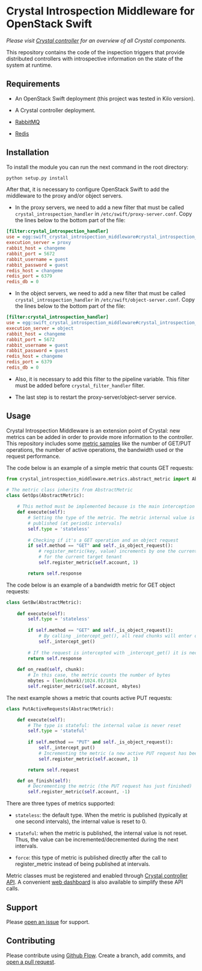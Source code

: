 # Crystal Introspection Middleware for OpenStack Swift

_Please visit [Crystal controller](https://github.com/Crystal-SDS/controller/) for an overview of all Crystal components._

This repository contains the code of the inspection triggers that provide distributed controllers with introspective information on the state of the system at runtime.
 
## Requirements

* An OpenStack Swift deployment (this project was tested in Kilo version).

* A Crystal controller deployment.

* [RabbitMQ](https://www.rabbitmq.com/)

* [Redis](http://redis.io/)

## Installation

To install the module you can run the next command in the root directory:
```sh
python setup.py install
```

After that, it is necessary to configure OpenStack Swift to add the middleware to the proxy and/or object servers.

* In the proxy servers, we need to add a new filter that must be called `crystal_introspection_handler` in `/etc/swift/proxy-server.conf`. Copy the lines below to the bottom part of the file:
```ini
[filter:crystal_introspection_handler]
use = egg:swift_crystal_introspection_middleware#crystal_introspection_handler
execution_server = proxy
rabbit_host = changeme
rabbit_port = 5672
rabbit_username = guest
rabbit_password = guest
redis_host = changeme
redis_port = 6379
redis_db = 0
```

* In the object servers, we need to add a new filter that must be called `crystal_introspection_handler` in `/etc/swift/object-server.conf`. Copy the lines below to the bottom part of the file:
```ini
[filter:crystal_introspection_handler]
use = egg:swift_crystal_introspection_middleware#crystal_introspection_handler
execution_server = object
rabbit_host = changeme
rabbit_port = 5672
rabbit_username = guest
rabbit_password = guest
redis_host = changeme
redis_port = 6379
redis_db = 0
```

* Also, it is necessary to add this filter to the pipeline variable. This filter must be
added before `crystal_filter_handler` filter.

* The last step is to restart the proxy-server/object-server service.

## Usage

Crystal Introspection Middleware is an extension point of Crystal: new metrics can be added in order to provide more information to the controller. 
This repository includes some [metric samples](/metric_samples) like the number of GET/PUT operations, the number of active operations, the bandwidth used or the request performance.

The code below is an example of a simple metric that counts GET requests:

```python
from crystal_introspection_middleware.metrics.abstract_metric import AbstractMetric

# The metric class inherits from AbstractMetric
class GetOps(AbstractMetric):
    
    # This method must be implemented because is the main interception point.
    def execute(self):
        # Setting the type of the metric. The metric internal value is reset when it is 
        # published (at periodic intervals) 
        self.type = 'stateless'
        
        # Checking if it's a GET operation and an object request
        if self.method == "GET" and self._is_object_request():
            # register_metric(key, value) increments by one the current metric (GetOps) 
            # for the current target tenant
            self.register_metric(self.account, 1)

        return self.response
```

The code below is an example of a bandwidth metric for GET object requests:

```python
class GetBw(AbstractMetric):
    
    def execute(self):
        self.type = 'stateless'
        
        if self.method == "GET" and self._is_object_request():
            # By calling _intercept_get(), all read chunks will enter on_read method 
            self._intercept_get()
            
        # If the request is intercepted with _intercept_get() it is necessary to return the response          
        return self.response
 
    def on_read(self, chunk):
        # In this case, the metric counts the number of bytes
        mbytes = (len(chunk)/1024.0)/1024
        self.register_metric(self.account, mbytes)
```

The next example shows a metric that counts active PUT requests:

```python
class PutActiveRequests(AbstractMetric):

    def execute(self):
        # The type is stateful: the internal value is never reset
        self.type = 'stateful'
        
        if self.method == "PUT" and self._is_object_request():
            self._intercept_put()
            # Incrementing the metric (a new active PUT request has been intercepted)
            self.register_metric(self.account, 1)

        return self.request

    def on_finish(self):
        # Decrementing the metric (the PUT request has just finished)
        self.register_metric(self.account, -1)
```


There are three types of metrics supported:

* `stateless`: the default type. When the metric is published (typically at one second intervals), the internal value is reset to 0.

* `stateful`: when the metric is published, the internal value is not reset. Thus, the value can be incremented/decremented during the next intervals.

* `force`: this type of metric is published directly after the call to register_metric instead of being published at intervals.  

Metric classes must be registered and enabled through [Crystal controller API](https://github.com/Crystal-SDS/controller/). 
A convenient [web dashboard](https://github.com/iostackproject/SDS-dashboard) is also available to simplify these API calls.

## Support

Please [open an issue](https://github.com/Crystal-SDS/introspection-middleware/issues/new) for support.

## Contributing

Please contribute using [Github Flow](https://guides.github.com/introduction/flow/). Create a branch, add commits, and [open a pull request](https://github.com/Crystal-SDS/introspection-middleware/compare/).

